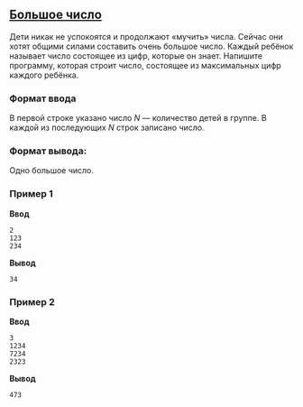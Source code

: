## [Большое число](../../../solutions/2.4/24_i.py)

Дети никак не успокоятся и продолжают «мучить» числа. Сейчас они хотят общими силами составить очень большое число. Каждый ребёнок называет число состоящее из цифр, которые он знает. Напишите программу, которая строит число, состоящее из максимальных цифр каждого ребёнка.

### Формат ввода

В первой строке указано число $N$ — количество детей в группе. В каждой из последующих $N$ строк записано число.

### Формат вывода:

Одно большое число.

### Пример 1

__Ввод__
```plaintext
2
123
234
```

__Вывод__
```plaintext
34
```

### Пример 2

__Ввод__
```plaintext
3
1234
7234
2323
```

__Вывод__
```plaintext
473
```
